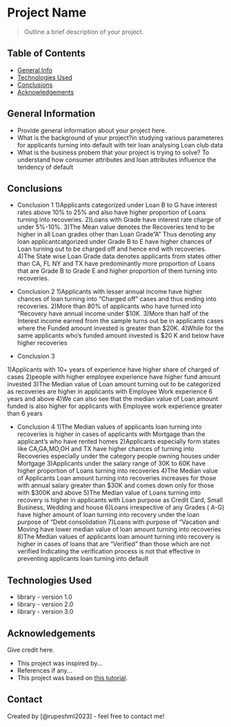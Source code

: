 # Project Name
> Outline a brief description of your project.


## Table of Contents
* [General Info](#general-information)
* [Technologies Used](#technologies-used)
* [Conclusions](#conclusions)
* [Acknowledgements](#acknowledgements)

<!-- You can include any other section that is pertinent to your problem -->

## General Information
- Provide general information about your project here.
- What is the background of your project?in studying various parameteres for applicants turning into default with teir loan
analysing Loan club data 
- What is the business probem that your project is trying to solve?
To understand how consumer attributes and loan attributes influence the tendency of default


<!-- You don't have to answer all the questions - just the ones relevant to your project. -->

## Conclusions
- Conclusion 1 
1)Applicants categorized under Loan B to G have interest rates above 10% to 25%  and also have higher proportion of Loans turning into recoveries.
2)Loans with Grade have interest rate charge of under 5%-10%.
3)The Mean value denotes the Recoveries tend to be higher in all Loan grades other than Loan Grade”A”
Thus denoting any loan applicantcatgorized under Grade B to E have higher chances of Loan turning out to be charged off and hence end with recoveries.
4)The State wise Loan Grade data denotes applicants from states other than CA, FL NY and TX have predominantly more proportion of Loans that are Grade B to Grade E and higher proportion of them turning into recoveries.

- Conclusion 2 
1)Applicants with lesser annual income have higher chances of loan turning into “Charged off” cases and thus ending into recoveries.
2)More than 80% of applicants who have turned into “Recovery have annual income under $10K.
3)More than half of the Interest income earned from the sample  turns out be in applicants cases where the Funded amount invested is greater than $20K.
4)While for the same applicants who’s funded amount invested is $20 K and below have higher recoveries

- Conclusion 3 

1)Applicants with 10+ years of experience have higher share of charged of cases
2)people with higher employee experience have higher fund amount invested
3)The Median value of Loan amount turning out to be categorized as recoveries  are higher in applicants with Employee Work experience 6 years and above
4)We can also see that the median  value of Loan amount funded is also higher for applicants with Employee work experience greater than 6 years

- Conclusion 4 
1)The Median values of applicants loan turning into recoveries is higher in cases of applicants with Mortgage than the applicant’s who have rented homes
2)Applicants especially form states like CA,GA,MO,OH and TX have higher chances of  turning into Recoveries especially under the category people owning houses under Mortgage
3)Applicants under the salary range of 30K to 60K have higher proportion of Loans turning into recoveries
4)The Median value of Applicants Loan amount turning into recoveries increases for those with annual salary greater than $30K and comes down only for those with $300K and above
5)The Median value of Loans turning into recovery is higher in applicants with Loan purpose as Credit Card, Small Business, Wedding and house
6)Loans irrespective of any Grades ( A-G) have higher amount of loan turning into recovery under the loan purpose of “Debt consolidation
7)Loans with purpose of “Vacation and Moving have lower median value of loan amount turning into recoveries
8)The Median values of  applicants loan amount turning into recovery is higher in cases of loans that are “Verified” than those which are not verified
Indicating the verification process is not that effective in preventing applicants loan turning into default

<!-- You don't have to answer all the questions - just the ones relevant to your project. -->


## Technologies Used
- library - version 1.0
- library - version 2.0
- library - version 3.0

<!-- As the libraries versions keep on changing, it is recommended to mention the version of library used in this project -->

## Acknowledgements
Give credit here.
- This project was inspired by...
- References if any...
- This project was based on [this tutorial](https://www.example.com).


## Contact
Created by [@rupeshml2023] - feel free to contact me!


<!-- Optional -->
<!-- ## License -->
<!-- This project is open source and available under the [... License](). -->

<!-- You don't have to include all sections - just the one's relevant to your project -->